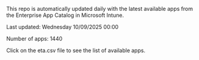 This repo is automatically updated daily with the latest available apps from the Enterprise App Catalog in Microsoft Intune.

Last updated: Wednesday 10/09/2025 00:00

Number of apps: 1440

Click on the eta.csv file to see the list of available apps.
